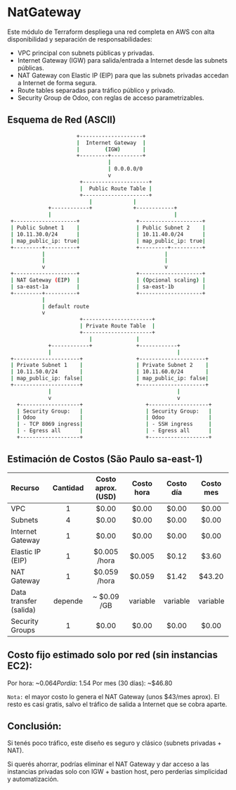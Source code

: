 # NatGateway

Este módulo de Terraform despliega una red completa en AWS con alta disponibilidad y separación de responsabilidades:

- VPC principal con subnets públicas y privadas.
- Internet Gateway (IGW) para salida/entrada a Internet desde las subnets públicas.
- NAT Gateway con Elastic IP (EIP) para que las subnets privadas accedan a Internet de forma segura.
- Route tables separadas para tráfico público y privado.
- Security Group de Odoo, con reglas de acceso parametrizables.

## Esquema de Red (ASCII)
```bash
                      +--------------------+
                      |  Internet Gateway  |
                      |        (IGW)       |
                      +---------+----------+
                                |
                                | 0.0.0.0/0
                                v
                       +---------------------+
                       |  Public Route Table |
                       +---------------------+
                          |             |
             +------------+             +------------+
             |                                       |
 +--------------------+                  +--------------------+
 | Public Subnet 1    |                  | Public Subnet 2    |
 | 10.11.30.0/24      |                  | 10.11.40.0/24      |
 | map_public_ip: true|                  | map_public_ip: true|
 +---------+----------+                  +---------+----------+
           |                                      |
           |                                      |
           v                                      v
 +--------------------+                  +--------------------+
 | NAT Gateway (EIP)  |                  | (Opcional scaling) |
 | sa-east-1a         |                  | sa-east-1b         |
 +---------+----------+                  +--------------------+
           |
           | default route
           v
                       +----------------------+
                       | Private Route Table  |
                       +----------------------+
                          |              |
             +------------+              +------------+
             |                                        |
 +---------------------+                 +---------------------+
 | Private Subnet 1    |                 | Private Subnet 2    |
 | 10.11.50.0/24       |                 | 10.11.60.0/24       |
 | map_public_ip: false|                 | map_public_ip: false|
 +---------------------+                 +---------------------+
             |                                        |
             v                                        v
   +-------------------+                    +-------------------+
   | Security Group:   |                    | Security Group:   |
   | Odoo              |                    | Odoo              |
   | - TCP 8069 ingress|                    | - SSH ingress     |
   | - Egress all      |                    | - Egress all      |
   +-------------------+                    +-------------------+
```

## Estimación de Costos (São Paulo sa-east-1)
| Recurso              | Cantidad | Costo aprox. (USD) | Costo hora | Costo día | Costo mes  |
|:---------------------|:--------:|:------------------:|:----------:|:---------:|:----------:|
| VPC                  | 1        | $0.00              | $0.00      | $0.00     | $0.00      |
| Subnets              | 4        | $0.00              | $0.00      | $0.00     | $0.00      |
| Internet Gateway     | 1        | $0.00              | $0.00      | $0.00     | $0.00      |
| Elastic IP (EIP)     | 1        | $0.005 /hora       | $0.005     | $0.12     | $3.60      |
| NAT Gateway          | 1        | $0.059 /hora       | $0.059     | $1.42     | $43.20     |
| Data transfer (salida) | depende  | ~ $0.09 /GB        | variable   | variable  | variable   |
| Security Groups      | 1        | $0.00              | $0.00      | $0.00     | $0.00      |

## Costo fijo estimado solo por red (sin instancias EC2):

Por hora: ~$0.064
Por día: ~$1.54
Por mes (30 días): ~$46.80

`Nota:` el mayor costo lo genera el NAT Gateway (unos $43/mes aprox). El resto es casi gratis, salvo el tráfico de salida a Internet que se cobra aparte.

## Conclusión:

Si tenés poco tráfico, este diseño es seguro y clásico (subnets privadas + NAT).

Si querés ahorrar, podrías eliminar el NAT Gateway y dar acceso a las instancias privadas solo con IGW + bastion host, pero perderías simplicidad y automatización.
